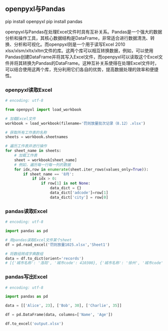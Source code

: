 

## openpyxl与Pandas

pip install openpyxl
pip install pandas

openpyxl与Pandas在处理Excel文件时具有互补关系。‌Pandas是一个强大的数据分析和操作工具，‌其核心数据结构是DataFrame，‌非常适合进行数据清洗、‌转换、‌分析和可视化。‌而openpyxl则是一个用于读写Excel 2010 xlsx/xlsm/xltx/xltm文件的库。‌这两个库可以相互转换数据，‌例如，‌可以使用Pandas创建DataFrame并将其写入Excel文件，‌而openpyxl可以读取这个Excel文件并将其转换为Pandas的DataFrame。‌这种互补关系使得在处理Excel文件时，‌可以结合使用这两个库，‌充分利用它们各自的优势，‌提高数据处理的效率和便捷性‌。‌


### openpyxl读取Excel

```python
# encoding: utf-8

from openpyxl import load_workbook

# 加载Excel文件
workbook = load_workbook(filename='罚则放量批次记录（8.12）.xlsx')

# 获取所有工作表的名称
sheets = workbook.sheetnames

# 遍历工作表并进行操作
for sheet_name in sheets:
    # 加载工作表
    sheet = workbook[sheet_name]
    # 例如，遍历每一行每一列的数据
    for idx,row in enumerate(sheet.iter_rows(values_only=True)):
        if sheet_name == '8月':
            if idx > 0:
                if row[1] is not None:
                    data_dict = {}
                    data_dict['adcode']=row[1]
                    data_dict['city'] = row[0]
```



### pandas读取Excel

```python
# encoding: utf-8

import pandas as pd

# 用pandas读取Excel文件某个sheet
df = pd.read_excel('罚则放量1025.xlsx','Sheet1')

# 将数组转成字典数组
data = df.to_dict(orient='records')
# [{'城市名称': '洛阳', '城市code': 410300}, {'城市名称': '徐州', '城市code': 320300, }]
```

### pandas写出Excel
```python
# encoding: utf-8

import pandas as pd

data = [['Alice', 23], ['Bob', 30], ['Charlie', 35]]

df = pd.DataFrame(data, columns=['Name', 'Age'])

df.to_excel('output.xlsx')
```